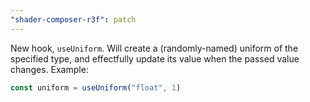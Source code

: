 ```yaml
---
"shader-composer-r3f": patch
---
```


New hook, `useUniform`. Will create a (randomly-named) uniform of the specified type, and effectfully update its value when the passed value changes. Example:

```js
const uniform = useUniform("float", 1)
```
